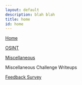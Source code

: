 ```yaml
---
layout: default
description: blah blah
title: home
id: home
---
```


<link rel="stylesheet" href="writeupcss.css">

<!-- add navigation here -->

[Home](https://stainedswan.github.io/UIUCTF-2024)

[OSINT](https://stainedswan.github.io/UIUCTF-2024/OSINT)

[Miscellaneous](https://stainedswan.github.io/UIUCTF-2024/Miscellaneous)

Miscellaneous Challenge Writeups

[Feedback Survey](https://stainedswan.github.io/UIUCTF-2024/Miscellaneous/Feedback)